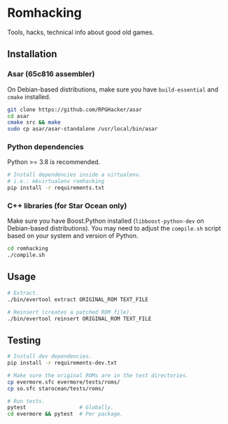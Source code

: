 # Romhacking
Tools, hacks, technical info about good old games.

## Installation
### Asar (65c816 assembler)
On Debian-based distributions, make sure you have `build-essential` and `cmake` installed.
```bash
git clone https://github.com/RPGHacker/asar
cd asar
cmake src && make
sudo cp asar/asar-standalone /usr/local/bin/asar
```

### Python dependencies
Python >= 3.8 is recommended.
```bash
# Install dependencies inside a virtualenv.
# i.e.: mkvirtualenv romhacking
pip install -r requirements.txt
```

### C++ libraries (for Star Ocean only)
Make sure you have Boost.Python installed (`libboost-python-dev` on Debian-based distributions).
You may need to adjust the `compile.sh` script based on your system and version of Python.
```bash
cd romhacking
./compile.sh
```

## Usage
```bash
# Extract.
./bin/evertool extract ORIGINAL_ROM TEXT_FILE

# Reinsert (creates a patched ROM file).
./bin/evertool reinsert ORIGINAL_ROM TEXT_FILE
```

## Testing
```bash
# Install dev dependencies.
pip install -r requirements-dev.txt

# Make sure the original ROMs are in the test directories.
cp evermore.sfc evermore/tests/roms/
cp so.sfc starocean/tests/roms/

# Run tests.
pytest                 # Globally.
cd evermore && pytest  # Per package.
```
